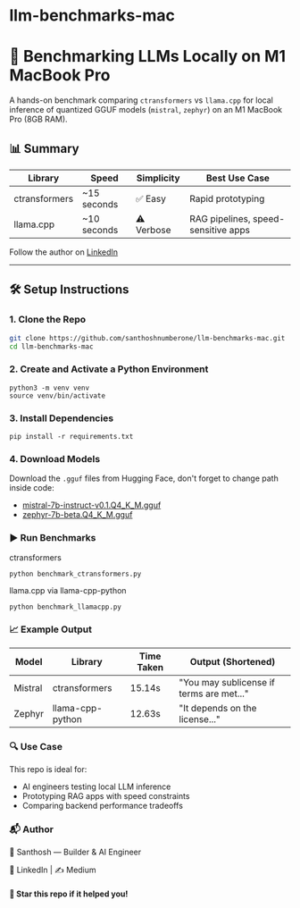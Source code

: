 
# llm-benchmarks-mac

# 🧪 Benchmarking LLMs Locally on M1 MacBook Pro

A hands-on benchmark comparing `ctransformers` vs `llama.cpp` for local inference of quantized GGUF models (`mistral`, `zephyr`) on an M1 MacBook Pro (8GB RAM).

## 📊 Summary

| Library         | Speed        | Simplicity | Best Use Case                      |
|----------------|--------------|------------|------------------------------------|
| ctransformers   | ~15 seconds  | ✅ Easy     | Rapid prototyping                  |
| llama.cpp       | ~10 seconds  | ⚠️ Verbose  | RAG pipelines, speed-sensitive apps|

Follow the author on [LinkedIn](https://www.linkedin.com/in/santhosh-electraanu/)  

---

## 🛠 Setup Instructions

### 1. Clone the Repo

```bash
git clone https://github.com/santhoshnumberone/llm-benchmarks-mac.git
cd llm-benchmarks-mac
```
### 2. Create and Activate a Python Environment

```
python3 -m venv venv
source venv/bin/activate
```

### 3. Install Dependencies
`pip install -r requirements.txt`

### 4. Download Models

Download the `.gguf` files from Hugging Face, don't forget to change path inside code:

- [mistral-7b-instruct-v0.1.Q4_K_M.gguf](https://huggingface.co/TheBloke/Mistral-7B-Instruct-v0.1-GGUF)
- [zephyr-7b-beta.Q4_K_M.gguf](https://huggingface.co/TheBloke/zephyr-7B-beta-GGUF)

### ▶️ Run Benchmarks
ctransformers

`python benchmark_ctransformers.py`

llama.cpp via llama-cpp-python

`python benchmark_llamacpp.py`

### 📈 Example Output


| Model	| Library |	Time Taken |Output (Shortened)|
| ----- | ----- | ----- | ----- |
| Mistral |	ctransformers |	15.14s |"You may sublicense if terms are met..." |
| Zephyr |	llama-cpp-python |	12.63s |"It depends on the license..." |

### 🔍 Use Case
This repo is ideal for:
 - AI engineers testing local LLM inference
 - Prototyping RAG apps with speed constraints
 - Comparing backend performance tradeoffs

### 📬 Author
👤 Santhosh — Builder & AI Engineer

📩 LinkedIn | ✍️ Medium

#### 🌟 Star this repo if it helped you!

